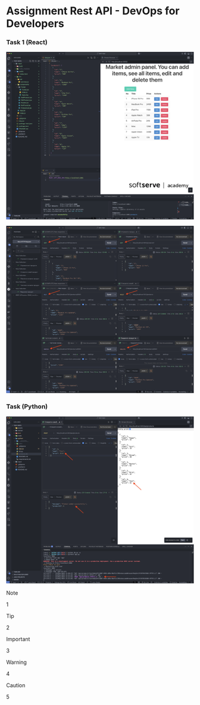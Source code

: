 # Assignment Rest API - DevOps for Developers

### Task 1 (React)

![Screenshoot](./assets/print_screen_1.png)

![Screenshoot](./assets/print_screen_2.png)

### Task (Python)

![Screenshoot](./assets/print_screen_3.png)

> [!NOTE]
>
> 1

> [!TIP]
>
> 2

> [!IMPORTANT]
>
> 3

> [!WARNING]
>
> 4

> [!CAUTION]
>
> 5
